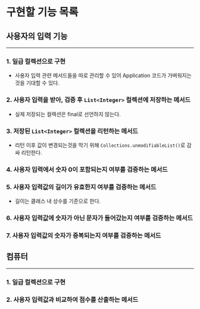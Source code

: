 # 구현할 기능 목록

## 사용자의 입력 기능

---

### 1. 일급 컬렉션으로 구현
* 사용자 입력 관련 메서드들을 따로 관리할 수 있어 Application 코드가 가벼워지는 것을 기대할 수 있다.

### 2. 사용자 입력을 받아, 검증 후 `List<Integer>` 컬렉션에 저장하는 메서드
* 실제 저장되는 컬렉션은 final로 선언하지 않는다. 


### 3. 저장된 `List<Integer>` 컬렉션을 리턴하는 메서드
* 리턴 이후 값이 변경되는것을 막기 위해 `Collections.unmodifiableList()`로 감싸 리턴한다.

### 4. 사용자 입력에서 숫자 0이 포함되는지 여부를 검증하는 메서드

### 5. 사용자 입력값의 길이가 유효한지 여부를 검증하는 메서드
* 길이는 클래스 내 상수를 기준으로 한다. 

### 6. 사용자 입력값에 숫자가 아닌 문자가 들어갔는지 여부를 검증하는 메서드

### 7. 사용자 입력값의 숫자가 중복되는지 여부를 검증하는 메서드


## 컴퓨터

---

### 1. 일급 컬렉션으로 구현

### 2. 사용자 입력값과 비교하여 점수를 산출하는 메서드

